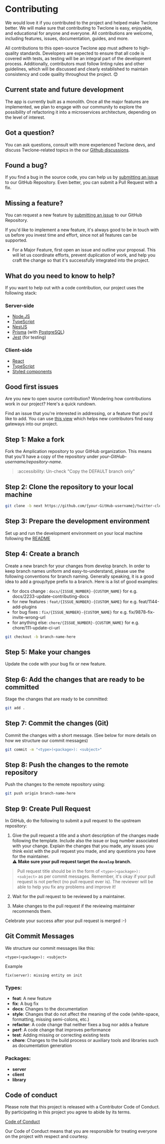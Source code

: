 # Contributing

We would love it if you contributed to the project and helped make Twclone better. We will make sure that contributing to Twclone is easy, enjoyable, and educational for anyone and everyone. All contributions are welcome, including features, issues, documentation, guides, and more.

All contributions to this open-source Twclone app must adhere to high-quality standards. Developers are expected to ensure that all code is covered with tests, as testing will be an integral part of the development process. Additionally, contributors must follow linting rules and other guidelines, which will be discussed and clearly established to maintain consistency and code quality throughout the project. 😊

## Current state and future development

The app is currently built as a monolith. Once all the major features are implemented, we plan to engage with our community to explore the possibility of refactoring it into a microservices architecture, depending on the level of interest.

## Got a question?

You can ask questions, consult with more experienced Twclone devs, and discuss Twclone-related topics in the our [Github discussions](https://github.com/Pajkic-lab/twitter-clone/discussions).

## Found a bug?

If you find a bug in the source code, you can help us by [submitting an issue](https://github.com/Pajkic-lab/twitter-clone/issues/new?assignees=&labels=&projects=&template=bug_report.md&title=) to our GitHub Repository. Even better, you can submit a Pull Request with a fix.

## Missing a feature?

You can request a new feature by [submitting an issue](https://github.com/Pajkic-lab/twitter-clone/issues/new?assignees=&labels=&projects=&template=feature_request.md&title=) to our GitHub Repository.

If you'd like to implement a new feature, it's always good to be in touch with us before you invest time and effort, since not all features can be supported.

- For a Major Feature, first open an issue and outline your proposal. This will let us coordinate efforts, prevent duplication of work, and help you craft the change so that it's successfully integrated into the project.

## What do you need to know to help?

If you want to help out with a code contribution, our project uses the following stack:

### Server-side

- [Node.JS](https://nodejs.org/)
- [TypeScript](https://www.typescriptlang.org/docs)
- [NestJS](https://docs.nestjs.com/)
- [Prisma](https://www.prisma.io/docs/) (with [PostgreSQL](https://www.postgresql.org/about/))
- [Jest](https://docs.nestjs.com/fundamentals/testing) (for testing)

### Client-side

- [React](https://reactjs.org/docs/getting-started.html)
- [TypeScript](https://www.typescriptlang.org/docs)
- [Styled components](https://styled-components.com/)

## Good first issues

Are you new to open source contribution? Wondering how contributions work in our project? Here's a quick rundown.

Find an issue that you're interested in addressing, or a feature that you'd like to add.
You can use [this view](https://github.com/Pajkic-lab/twitter-clone/issues?q=is%3Aopen+is%3Aissue+label%3Agood-first-issue) which helps new contributors find easy gateways into our project.

## Step 1: Make a fork

Fork the Amplication repository to your GitHub organization. This means that you'll have a copy of the repository under _your-GitHub-username/repository-name_.

> :accessibility: Un-check "Copy the DEFAULT branch only"

## Step 2: Clone the repository to your local machine

```sh
git clone -b next https://github.com/{your-GitHub-username}/twitter-clone.git

```

## Step 3: Prepare the development environment

Set up and run the development environment on your local machine following the [README](https://github.com/Pajkic-lab/twitter-clone/blob/main/README.md)

## Step 4: Create a branch

Create a new branch for your changes from develop branch.
In order to keep branch names uniform and easy-to-understand, please use the following conventions for branch naming.
Generally speaking, it is a good idea to add a group/type prefix to a branch.
Here is a list of good examples:

- for docs change : `docs/{ISSUE_NUMBER}-{CUSTOM_NAME}` for e.g. docs/2233-update-contributing-docs
- for new features : `feat/{ISSUE_NUMBER}-{CUSTOM_NAME}` for e.g. feat/1144-add-plugins
- for bug fixes : `fix/{ISSUE_NUMBER}-{CUSTOM_NAME}` for e.g. fix/9878-fix-invite-wrong-url
- for anything else: `chore/{ISSUE_NUMBER}-{CUSTOM_NAME}` for e.g. chore/111-update-ci-url

```sh
git checkout -b branch-name-here
```

## Step 5: Make your changes

Update the code with your bug fix or new feature.

## Step 6: Add the changes that are ready to be committed

Stage the changes that are ready to be committed:

```sh
git add .
```

## Step 7: Commit the changes (Git)

Commit the changes with a short message. (See below for more details on how we structure our commit messages)

```sh
git commit -m "<type>(<package>): <subject>"
```

## Step 8: Push the changes to the remote repository

Push the changes to the remote repository using:

```sh
git push origin branch-name-here
```

## Step 9: Create Pull Request

In GitHub, do the following to submit a pull request to the upstream repository:

1.  Give the pull request a title and a short description of the changes made following the template. Include also the issue or bug number associated with your change. Explain the changes that you made, any issues you think exist with the pull request you made, and any questions you have for the maintainer. <br/> ⚠️ **Make sure your pull request target the `develop` branch.**

> Pull request title should be in the form of `<type>(<package>): <subject>` as per commit messages.
> Remember, it's okay if your pull request is not perfect (no pull request ever is). The reviewer will be able to help you fix any problems and improve it!

2.  Wait for the pull request to be reviewed by a maintainer.

3.  Make changes to the pull request if the reviewing maintainer recommends them.

Celebrate your success after your pull request is merged :-)

## Git Commit Messages

We structure our commit messages like this:

```
<type>(<package>): <subject>
```

Example

```
fix(server): missing entity on init
```

### Types:

- **feat**: A new feature
- **fix**: A bug fix
- **docs**: Changes to the documentation
- **style**: Changes that do not affect the meaning of the code (white-space, formatting, missing semi-colons, etc.)
- **refactor**: A code change that neither fixes a bug nor adds a feature
- **perf**: A code change that improves performance
- **test**: Adding missing or correcting existing tests
- **chore**: Changes to the build process or auxiliary tools and libraries such as documentation generation

### Packages:

- **server**
- **client**
- **library**

## Code of conduct

Please note that this project is released with a Contributor Code of Conduct. By participating in this project you agree to abide by its terms.

[Code of Conduct](./CODE_OF_CONDUCT.md)

Our Code of Conduct means that you are responsible for treating everyone on the project with respect and courtesy.
